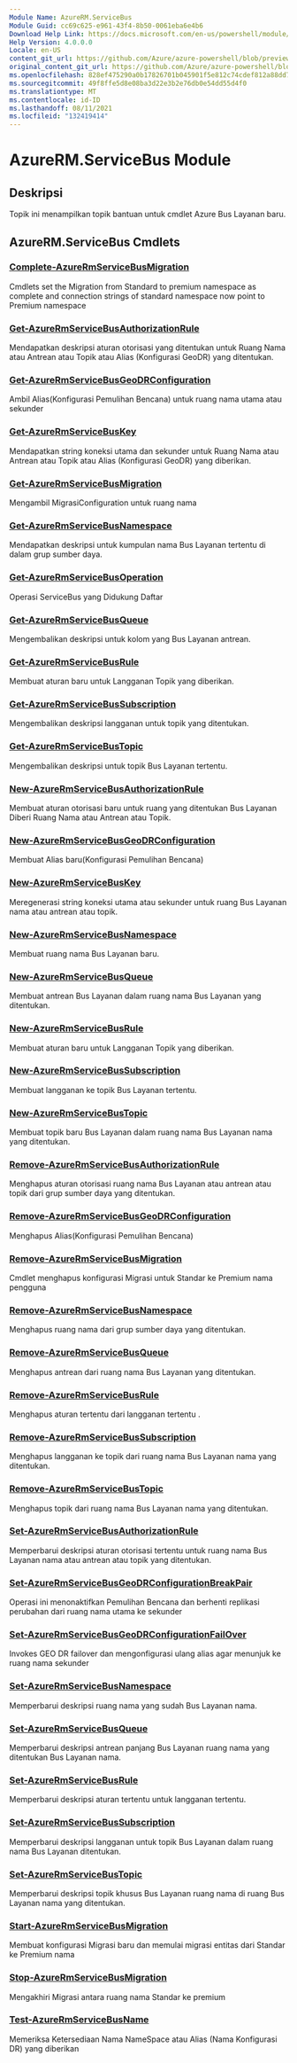 ```yaml
---
Module Name: AzureRM.ServiceBus
Module Guid: cc69c625-e961-43f4-8b50-0061eba6e4b6
Download Help Link: https://docs.microsoft.com/en-us/powershell/module/azurerm.servicebus
Help Version: 4.0.0.0
Locale: en-US
content_git_url: https://github.com/Azure/azure-powershell/blob/preview/src/ResourceManager/ServiceBus/Commands.ServiceBus/help/AzureRM.ServiceBus.md
original_content_git_url: https://github.com/Azure/azure-powershell/blob/preview/src/ResourceManager/ServiceBus/Commands.ServiceBus/help/AzureRM.ServiceBus.md
ms.openlocfilehash: 828ef475290a0b17826701b045901f5e812c74cdef812a88dd7e9f70d9332128
ms.sourcegitcommit: 49f8ffe5d8e08ba3d22e3b2e76db0e54dd55d4f0
ms.translationtype: MT
ms.contentlocale: id-ID
ms.lasthandoff: 08/11/2021
ms.locfileid: "132419414"
---
```

# AzureRM.ServiceBus Module
## Deskripsi
Topik ini menampilkan topik bantuan untuk cmdlet Azure Bus Layanan baru.

## AzureRM.ServiceBus Cmdlets
### [Complete-AzureRmServiceBusMigration](Complete-AzureRmServiceBusMigration.md)
Cmdlets set the Migration from Standard to premium namespace as complete and connection strings of standard namespace now point to Premium namespace

### [Get-AzureRmServiceBusAuthorizationRule](Get-AzureRmServiceBusAuthorizationRule.md)
Mendapatkan deskripsi aturan otorisasi yang ditentukan untuk Ruang Nama atau Antrean atau Topik atau Alias (Konfigurasi GeoDR) yang ditentukan. 

### [Get-AzureRmServiceBusGeoDRConfiguration](Get-AzureRmServiceBusGeoDRConfiguration.md)
Ambil Alias(Konfigurasi Pemulihan Bencana) untuk ruang nama utama atau sekunder

### [Get-AzureRmServiceBusKey](Get-AzureRmServiceBusKey.md)
Mendapatkan string koneksi utama dan sekunder untuk Ruang Nama atau Antrean atau Topik atau Alias (Konfigurasi GeoDR) yang diberikan.

### [Get-AzureRmServiceBusMigration](Get-AzureRmServiceBusMigration.md)
Mengambil MigrasiConfiguration untuk ruang nama

### [Get-AzureRmServiceBusNamespace](Get-AzureRmServiceBusNamespace.md)
Mendapatkan deskripsi untuk kumpulan nama Bus Layanan tertentu di dalam grup sumber daya.

### [Get-AzureRmServiceBusOperation](Get-AzureRmServiceBusOperation.md)
Operasi ServiceBus yang Didukung Daftar

### [Get-AzureRmServiceBusQueue](Get-AzureRmServiceBusQueue.md)
Mengembalikan deskripsi untuk kolom yang Bus Layanan antrean.

### [Get-AzureRmServiceBusRule](Get-AzureRmServiceBusRule.md)
Membuat aturan baru untuk Langganan Topik yang diberikan. 

### [Get-AzureRmServiceBusSubscription](Get-AzureRmServiceBusSubscription.md)
Mengembalikan deskripsi langganan untuk topik yang ditentukan.

### [Get-AzureRmServiceBusTopic](Get-AzureRmServiceBusTopic.md)
Mengembalikan deskripsi untuk topik Bus Layanan tertentu.

### [New-AzureRmServiceBusAuthorizationRule](New-AzureRmServiceBusAuthorizationRule.md)
Membuat aturan otorisasi baru untuk ruang yang ditentukan Bus Layanan Diberi Ruang Nama atau Antrean atau Topik.

### [New-AzureRmServiceBusGeoDRConfiguration](New-AzureRmServiceBusGeoDRConfiguration.md)
Membuat Alias baru(Konfigurasi Pemulihan Bencana)

### [New-AzureRmServiceBusKey](New-AzureRmServiceBusKey.md)
Meregenerasi string koneksi utama atau sekunder untuk ruang Bus Layanan nama atau antrean atau topik.

### [New-AzureRmServiceBusNamespace](New-AzureRmServiceBusNamespace.md)
Membuat ruang nama Bus Layanan baru.

### [New-AzureRmServiceBusQueue](New-AzureRmServiceBusQueue.md)
Membuat antrean Bus Layanan dalam ruang nama Bus Layanan yang ditentukan.

### [New-AzureRmServiceBusRule](New-AzureRmServiceBusRule.md)
Membuat aturan baru untuk Langganan Topik yang diberikan. 

### [New-AzureRmServiceBusSubscription](New-AzureRmServiceBusSubscription.md)
Membuat langganan ke topik Bus Layanan tertentu.

### [New-AzureRmServiceBusTopic](New-AzureRmServiceBusTopic.md)
Membuat topik baru Bus Layanan dalam ruang nama Bus Layanan nama yang ditentukan.

### [Remove-AzureRmServiceBusAuthorizationRule](Remove-AzureRmServiceBusAuthorizationRule.md)
Menghapus aturan otorisasi ruang nama Bus Layanan atau antrean atau topik dari grup sumber daya yang ditentukan.

### [Remove-AzureRmServiceBusGeoDRConfiguration](Remove-AzureRmServiceBusGeoDRConfiguration.md)
Menghapus Alias(Konfigurasi Pemulihan Bencana)

### [Remove-AzureRmServiceBusMigration](Remove-AzureRmServiceBusMigration.md)
Cmdlet menghapus konfigurasi Migrasi untuk Standar ke Premium nama pengguna

### [Remove-AzureRmServiceBusNamespace](Remove-AzureRmServiceBusNamespace.md)
Menghapus ruang nama dari grup sumber daya yang ditentukan. 

### [Remove-AzureRmServiceBusQueue](Remove-AzureRmServiceBusQueue.md)
Menghapus antrean dari ruang nama Bus Layanan yang ditentukan.

### [Remove-AzureRmServiceBusRule](Remove-AzureRmServiceBusRule.md)
Menghapus aturan tertentu dari langganan tertentu .

### [Remove-AzureRmServiceBusSubscription](Remove-AzureRmServiceBusSubscription.md)
Menghapus langganan ke topik dari ruang nama Bus Layanan nama yang ditentukan.

### [Remove-AzureRmServiceBusTopic](Remove-AzureRmServiceBusTopic.md)
Menghapus topik dari ruang nama Bus Layanan nama yang ditentukan.

### [Set-AzureRmServiceBusAuthorizationRule](Set-AzureRmServiceBusAuthorizationRule.md)
Memperbarui deskripsi aturan otorisasi tertentu untuk ruang nama Bus Layanan nama atau antrean atau topik yang ditentukan.

### [Set-AzureRmServiceBusGeoDRConfigurationBreakPair](Set-AzureRmServiceBusGeoDRConfigurationBreakPair.md)
Operasi ini menonaktifkan Pemulihan Bencana dan berhenti replikasi perubahan dari ruang nama utama ke sekunder

### [Set-AzureRmServiceBusGeoDRConfigurationFailOver](Set-AzureRmServiceBusGeoDRConfigurationFailOver.md)
Invokes GEO DR failover dan mengonfigurasi ulang alias agar menunjuk ke ruang nama sekunder

### [Set-AzureRmServiceBusNamespace](Set-AzureRmServiceBusNamespace.md)
Memperbarui deskripsi ruang nama yang sudah Bus Layanan nama.

### [Set-AzureRmServiceBusQueue](Set-AzureRmServiceBusQueue.md)
Memperbarui deskripsi antrean panjang Bus Layanan ruang nama yang ditentukan Bus Layanan nama.

### [Set-AzureRmServiceBusRule](Set-AzureRmServiceBusRule.md)
Memperbarui deskripsi aturan tertentu untuk langganan tertentu.

### [Set-AzureRmServiceBusSubscription](Set-AzureRmServiceBusSubscription.md)
Memperbarui deskripsi langganan untuk topik Bus Layanan dalam ruang nama Bus Layanan ditentukan.

### [Set-AzureRmServiceBusTopic](Set-AzureRmServiceBusTopic.md)
Memperbarui deskripsi topik khusus Bus Layanan ruang nama di ruang Bus Layanan nama yang ditentukan.

### [Start-AzureRmServiceBusMigration](Start-AzureRmServiceBusMigration.md)
Membuat konfigurasi Migrasi baru dan memulai migrasi entitas dari Standar ke Premium nama

### [Stop-AzureRmServiceBusMigration](Stop-AzureRmServiceBusMigration.md)
Mengakhiri Migrasi antara ruang nama Standar ke premium

### [Test-AzureRmServiceBusName](Test-AzureRmServiceBusName.md)
Memeriksa Ketersediaan Nama NameSpace atau Alias (Nama Konfigurasi DR) yang diberikan 

